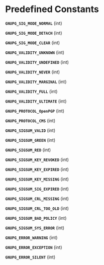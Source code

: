 Predefined Constants
====================

**`GNUPG_SIG_MODE_NORMAL`** (<span class="type">int</span>)  
<span class="simpara"> </span>

**`GNUPG_SIG_MODE_DETACH`** (<span class="type">int</span>)  
<span class="simpara"> </span>

**`GNUPG_SIG_MODE_CLEAR`** (<span class="type">int</span>)  
<span class="simpara"> </span>

**`GNUPG_VALIDITY_UNKNOWN`** (<span class="type">int</span>)  
<span class="simpara"> </span>

**`GNUPG_VALIDITY_UNDEFINED`** (<span class="type">int</span>)  
<span class="simpara"> </span>

**`GNUPG_VALIDITY_NEVER`** (<span class="type">int</span>)  
<span class="simpara"> </span>

**`GNUPG_VALIDITY_MARGINAL`** (<span class="type">int</span>)  
<span class="simpara"> </span>

**`GNUPG_VALIDITY_FULL`** (<span class="type">int</span>)  
<span class="simpara"> </span>

**`GNUPG_VALIDITY_ULTIMATE`** (<span class="type">int</span>)  
<span class="simpara"> </span>

**`GNUPG_PROTOCOL_OpenPGP`** (<span class="type">int</span>)  
<span class="simpara"> </span>

**`GNUPG_PROTOCOL_CMS`** (<span class="type">int</span>)  
<span class="simpara"> </span>

**`GNUPG_SIGSUM_VALID`** (<span class="type">int</span>)  
<span class="simpara"> </span>

**`GNUPG_SIGSUM_GREEN`** (<span class="type">int</span>)  
<span class="simpara"> </span>

**`GNUPG_SIGSUM_RED`** (<span class="type">int</span>)  
<span class="simpara"> </span>

**`GNUPG_SIGSUM_KEY_REVOKED`** (<span class="type">int</span>)  
<span class="simpara"> </span>

**`GNUPG_SIGSUM_KEY_EXPIRED`** (<span class="type">int</span>)  
<span class="simpara"> </span>

**`GNUPG_SIGSUM_KEY_MISSING`** (<span class="type">int</span>)  
<span class="simpara"> </span>

**`GNUPG_SIGSUM_SIG_EXPIRED`** (<span class="type">int</span>)  
<span class="simpara"> </span>

**`GNUPG_SIGSUM_CRL_MISSING`** (<span class="type">int</span>)  
<span class="simpara"> </span>

**`GNUPG_SIGSUM_CRL_TOO_OLD`** (<span class="type">int</span>)  
<span class="simpara"> </span>

**`GNUPG_SIGSUM_BAD_POLICY`** (<span class="type">int</span>)  
<span class="simpara"> </span>

**`GNUPG_SIGSUM_SYS_ERROR`** (<span class="type">int</span>)  
<span class="simpara"> </span>

**`GNUPG_ERROR_WARNING`** (<span class="type">int</span>)  
<span class="simpara"> </span>

**`GNUPG_ERROR_EXCEPTION`** (<span class="type">int</span>)  
<span class="simpara"> </span>

**`GNUPG_ERROR_SILENT`** (<span class="type">int</span>)  
<span class="simpara"> </span>
